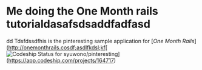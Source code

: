 # Me doing the One Month rails tutorialdasafsdsaddfadfasd
dd
Tdsfdssdfhis is the pinteresting sample application for
[*One Month Rails*](http://onemonthrails.cosdf;asdlfkdsl;kf[ ![Codeship Status for syuwono/pinteresting](https://app.codeship.com/projects/3e54c020-3279-0134-d552-72bf3fc8a569/status?branch=master)](https://app.codeship.com/projects/164717)
